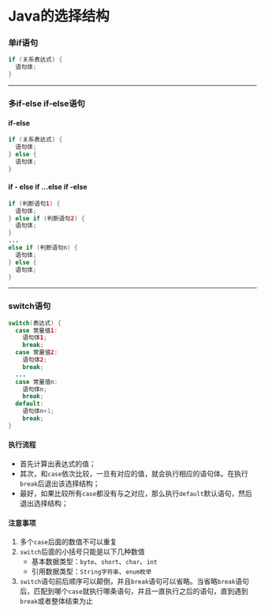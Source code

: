 # Java的选择结构

### 单if语句

```java
if (关系表达式) {
  语句体;
}
```

---

### 多if-else if-else语句

#### if-else

```java
if (关系表达式) {
  语句体;
} else {
  语句体;
}
```

#### if - else if ...else if -else

```java
if (判断语句1) {
  语句体;
} else if (判断语句2) {
  语句体;
}
...
else if (判断语句n) {
  语句体;
} else {
  语句体;
}
```

---

### switch语句

```java
switch(表达式) {
  case 常量值1:
    语句体1;
    break;
  case 常量值2:
    语句体2;
    break;
  ...
  case 常量值n:
    语句体n;
    break;
  default:
    语句体n+1;
    break;
}
```

#### 执行流程

- 首先计算出表达式的值；
- 其次，和`case`依次比较，一旦有对应的值，就会执行相应的语句体。在执行`break`后退出该选择结构；
- 最好，如果比较所有`case`都没有与之对应，那么执行`default`默认语句，然后退出选择结构；



#### 注意事项

1. 多个`case`后面的数值不可以重复
2. `switch`后面的小括号只能是以下几种数值
   - 基本数据类型：`byte`、`short`、`char`、`int`
   - 引用数据类型：`String字符串`、`enum枚举`
3. `switch`语句前后顺序可以颠倒，并且`break`语句可以省略。当省略`break`语句后，匹配到哪个`case`就执行哪条语句，并且一直执行之后的语句，直到遇到`break`或者整体结束为止
